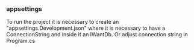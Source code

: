 ### appsettings
To run the project it is necessary to create an "appsettings.Development.json" where it is necessary to have a ConnectionString and inside it an IWantDb.
Or adjust connection string in Program.cs
